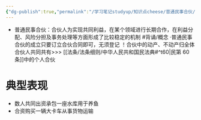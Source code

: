 ```yaml
---
{"dg-publish":true,"permalink":"/学习笔记studyup/知识点cheese/普通民事合伙/","dgPassFrontmatter":true,"created":"2024-07-16T10:18:10.395+08:00","updated":"2024-09-30T11:29:03.140+08:00"}
---
```


- 普通民事合伙：合伙人为实现共同利益，在某个领域进行长期合作，在利益分配、风险分担及事务处理等方面形成了比较稳定的机制 #背诵/概念 
·普通民事合伙的成立只要订立合伙合同即可，无须登记
！合伙中的动产、不动产归全体合伙人共同共有>>> [[法条/法条细则/中华人民共和国民法典#^t60\|民第 60 条]]中的个人合伙
# 典型表现
- 数人共同出资承包⼀座水库用于养鱼
- 合资购买一辆大卡车从事货物运输